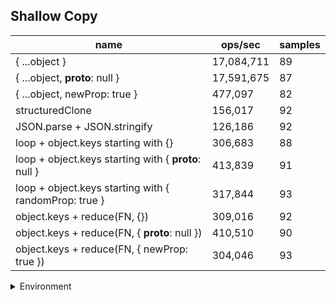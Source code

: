 ## Shallow Copy

|name|ops/sec|samples|
|-|-|-|
|{ ...object }|17,084,711|89|
|{ ...object, __proto__: null }|17,591,675|87|
|{ ...object, newProp: true }|477,097|82|
|structuredClone|156,017|92|
|JSON.parse + JSON.stringify|126,186|92|
|loop + object.keys starting with {}|306,683|88|
|loop + object.keys starting with { __proto__: null }|413,839|91|
|loop + object.keys starting with { randomProp: true }|317,844|93|
|object.keys + reduce(FN, {})|309,016|92|
|object.keys + reduce(FN, { __proto__: null })|410,510|90|
|object.keys + reduce(FN, { newProp: true })|304,046|93|


<details>
<summary>Environment</summary>

* __Machine:__ linux x64 | 2 vCPUs | 6.8GB Mem
* __Run:__ Sat Oct 21 2023 13:32:37 GMT+0000 (Coordinated Universal Time)
</details>

<!--
{"environment":{"platform":"linux","arch":"x64","cpus":2,"totalMemory":6.7597503662109375},"benchmarks":[{"name":"{ ...object }","opsSec":17084710.82673127,"samples":9},{"name":"{ ...object, __proto__: null }","opsSec":17591675.028329942,"samples":6},{"name":"{ ...object, newProp: true }","opsSec":477096.5464209532,"samples":3},{"name":"structuredClone","opsSec":156016.87119782146,"samples":4},{"name":"JSON.parse + JSON.stringify","opsSec":126186.373218388,"samples":7},{"name":"loop + object.keys starting with {}","opsSec":306683.3919235672,"samples":6},{"name":"loop + object.keys starting with { __proto__: null }","opsSec":413838.9885163343,"samples":7},{"name":"loop + object.keys starting with { randomProp: true }","opsSec":317844.01549695374,"samples":4},{"name":"object.keys + reduce(FN, {})","opsSec":309016.1192759498,"samples":5},{"name":"object.keys + reduce(FN, { __proto__: null })","opsSec":410510.05766880186,"samples":5},{"name":"object.keys + reduce(FN, { newProp: true })","opsSec":304046.2473726509,"samples":4}]}-->
